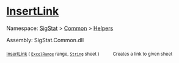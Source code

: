 # [InsertLink](./ExcelHelper-100663996.md)

Namespace: [SigStat]() > [Common](./../../README.md) > [Helpers](./../README.md)

Assembly: SigStat.Common.dll

<sub>[InsertLink](./ExcelHelper-100663996.md) ( [`ExcelRange`](./ExcelHelper-100663996.md) range, [`String`](https://docs.microsoft.com/en-us/dotnet/api/System.String) sheet )</sub>&nbsp;&nbsp;&nbsp;&nbsp;&nbsp;&nbsp;&nbsp;&nbsp;&nbsp;<sub>Creates a link to given sheet</sub>
